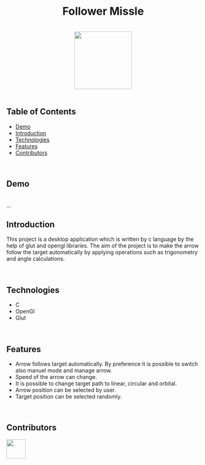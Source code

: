 <h1 align="center">Follower Missle</h1> <br>

<div align="center">
    <img width=150 src="/arrow.ico">
</div>

<br/>

## Table of Contents

- [Demo](#demo)
- [Introduction](#introduction)
- [Technologies](#technologies)
- [Features](#features)
- [Contributors](#contributors)

<br/>

## Demo

<br/>
...

<br/>

## Introduction
This project is a desktop application which is written by c language by the help of glut and opengl libraries. The aim of the project is to make the arrow follow the target automatically by applying operations such as trigonometry and angle calculations.

<br/>

## Technologies

* C
* OpenGl
* Glut

<br/>

## Features

* Arrow follows target automatically. By preference it is possible to switch also manuel mode and manage arrow.
* Speed of the arrow can change.
* It is possible to change target path to linear, circular and orbital.
* Arrow position can be selected by user.
* Target position can be selected randomly.

<br/>

## Contributors

<a href="https://github.com/ahmettoguz" target="_blank"><img width=50 height=50 src="https://avatars.githubusercontent.com/u/101711642?v=4"></a>
